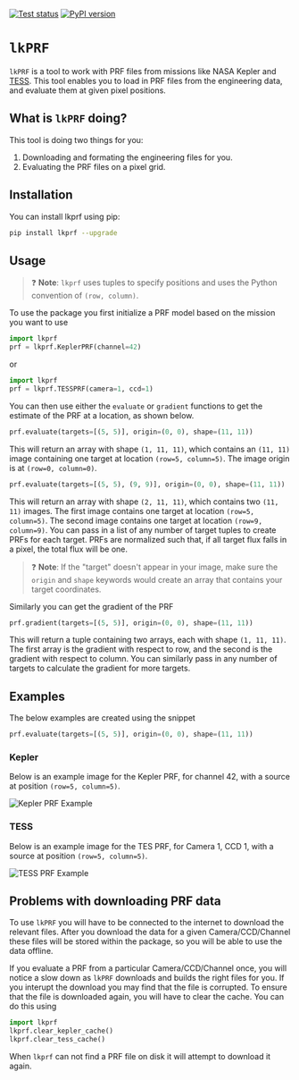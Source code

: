 <a href="https://github.com/lightkurve/lkprf/actions/workflows/tests.yml"><img src="https://github.com/lightkurve/lkprf/workflows/pytest/badge.svg" alt="Test status"/></a>
[![PyPI version](https://badge.fury.io/py/lkprf.svg)](https://badge.fury.io/py/lkprf)

# `lkPRF`

`lkPRF` is a tool to work with PRF files from missions like NASA Kepler and [TESS](https://heasarc.gsfc.nasa.gov/docs/tess/). This tool enables you to load in PRF files from the engineering data, and evaluate them at given pixel positions.

## What is `lkPRF` doing?

This tool is doing two things for you:

1. Downloading and formating the engineering files for you.
2. Evaluating the PRF files on a pixel grid.

## Installation

You can install lkprf using pip:

```bash
pip install lkprf --upgrade
```

## Usage

> :question: **Note**: `lkprf` uses tuples to specify positions and uses the Python convention of `(row, column)`.

To use the package you first initialize a PRF model based on the mission you want to use

```python
import lkprf
prf = lkprf.KeplerPRF(channel=42)
```

or

```python
import lkprf
prf = lkprf.TESSPRF(camera=1, ccd=1)
```

You can then use either the `evaluate` or `gradient` functions to get the estimate of the PRF at a location, as shown below.

```python
prf.evaluate(targets=[(5, 5)], origin=(0, 0), shape=(11, 11))
```

This will return an array with shape  `(1, 11, 11)`, which contains an `(11, 11)` image containing one target at location `(row=5, column=5)`. The image origin is at `(row=0, column=0)`.

```python
prf.evaluate(targets=[(5, 5), (9, 9)], origin=(0, 0), shape=(11, 11))
```

This will return an array with shape  `(2, 11, 11)`, which contains two `(11, 11)` images. The first image contains one target at location `(row=5, column=5)`. The second image contains one target at location `(row=9, column=9)`. You can pass in a list of any number of target tuples to create PRFs for each target. PRFs are normalized such that, if all target flux falls in a pixel, the total flux will be one.

> :question: **Note**: If the "target" doesn't appear in your image, make sure the `origin` and `shape` keywords would create an array that contains your target coordinates.

Similarly you can get the gradient of the PRF

```python
prf.gradient(targets=[(5, 5)], origin=(0, 0), shape=(11, 11))
```

This will return a tuple containing two arrays, each with shape `(1, 11, 11)`. The first array is the gradient with respect to row, and the second is the gradient with respect to column. You can similarly pass in any number of targets to calculate the gradient for more targets.

## Examples

The below examples are created using the snippet

```python
prf.evaluate(targets=[(5, 5)], origin=(0, 0), shape=(11, 11))
```

### Kepler

Below is an example image for the Kepler PRF, for channel 42, with a source at position `(row=5, column=5)`.

![Kepler PRF Example](images/Kepler.png)

### TESS

Below is an example image for the TES PRF, for Camera 1, CCD 1, with a source at position `(row=5, column=5)`.

![TESS PRF Example](images/TESS.png)

## Problems with downloading PRF data

To use `lkPRF` you will have to be connected to the internet to download the relevant files. After you download the data for a given Camera/CCD/Channel these files will be stored within the package, so you will be able to use the data offline.

If you evaluate a PRF from a particular Camera/CCD/Channel once, you will notice a slow down as `lkPRF` downloads and builds the right files for you. If you interupt the download you may find that the file is corrupted. To ensure that the file is downloaded again, you will have to clear the cache. You can do this using

```python
import lkprf
lkprf.clear_kepler_cache()
lkprf.clear_tess_cache()
```

When `lkprf` can not find a PRF file on disk it will attempt to download it again.
